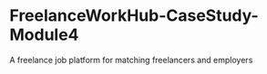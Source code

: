 # FreelanceWorkHub-CaseStudy-Module4
A freelance job platform for matching freelancers and employers
